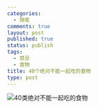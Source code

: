 ```yaml
--- 
categories: 
  - 随笔
comments: true
layout: post
published: true
status: publish
tags: 
  - 禁忌
  - 食物
title: 40个绝对不能一起吃的食物
type: post
---
```

<img src="/images/uploads/2011/01/707dd57fjw6dds9g797cag.gif" alt="40类绝对不能一起吃的食物">

